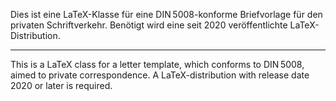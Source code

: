 Dies ist eine LaTeX-Klasse für eine DIN 5008-konforme Briefvorlage für den privaten Schriftverkehr.
Benötigt wird eine seit 2020 veröffentlichte LaTeX-Distribution.

---

This is a LaTeX class for a letter template, which conforms to DIN 5008, aimed to private correspondence.
A LaTeX-distribution with release date 2020 or later is required.
